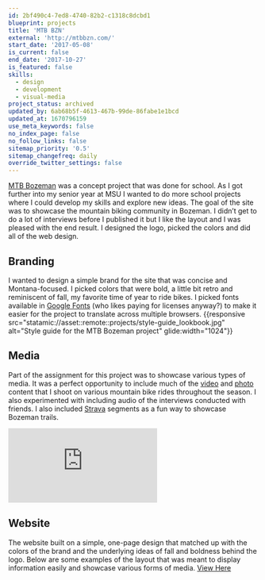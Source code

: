 ```yaml
---
id: 2bf490c4-7ed8-4740-82b2-c1318c8dcbd1
blueprint: projects
title: 'MTB BZN'
external: 'http://mtbbzn.com/'
start_date: '2017-05-08'
is_current: false
end_date: '2017-10-27'
is_featured: false
skills:
  - design
  - development
  - visual-media
project_status: archived
updated_by: 6ab68b5f-4613-467b-99de-86fabe1e1bcd
updated_at: 1670796159
use_meta_keywords: false
no_index_page: false
no_follow_links: false
sitemap_priority: '0.5'
sitemap_changefreq: daily
override_twitter_settings: false
---
```

[MTB Bozeman](https://mtbbzn.com) was a concept project that was done for school. As I got further into my senior year at MSU I wanted to do more school projects where I could develop my skills and explore new ideas. The goal of the site was to showcase the mountain biking community in Bozeman. I didn’t get to do a lot of interviews before I published it but I like the layout and I was pleased with the end result. I designed the logo, picked the colors and did all of the web design.

## Branding
I wanted to design a simple brand for the site that was concise and Montana-focused. I picked colors that were bold, a little bit retro and reminiscent of fall, my favorite time of year to ride bikes. I picked fonts available in [Google Fonts](https://fonts.google.com/) (who likes paying for licenses anyway?) to make it easier for the project to translate across multiple browsers.
{{responsive src="statamic://asset::remote::projects/style-guide_lookbook.jpg" alt="Style guide for the MTB Bozeman project" glide:width="1024"}}

## Media
Part of the assignment for this project was to showcase various types of media. It was a perfect opportunity to include much of the [video](https://www.youtube.com/channel/UCvZ-a9eBQLZMl3doFXM3DgA/videos) and [photo](https://www.flickr.com/people/aidanweltner/) content that I shoot on various mountain bike rides throughout the season. I also experimented with including audio of the interviews conducted with friends. I also included [Strava](https://www.strava.com/) segments as a fun way to showcase Bozeman trails.
<div class="w-full aspect-w-16 aspect-h-9 relative"><iframe class="absolute inset-0" src="https://www.youtube.com/embed/Fjs4YgLGR9U" title="YouTube video player" frameborder="0" allow="accelerometer; autoplay; clipboard-write; encrypted-media; gyroscope; picture-in-picture" allowfullscreen></iframe></div>

## Website
The website built on a simple, one-page design that matched up with the colors of the brand and the underlying ideas of fall and boldness behind the logo. Below are some examples of the layout that was meant to display information easily and showcase various forms of media.
[View Here](https://mtbbzn.com)